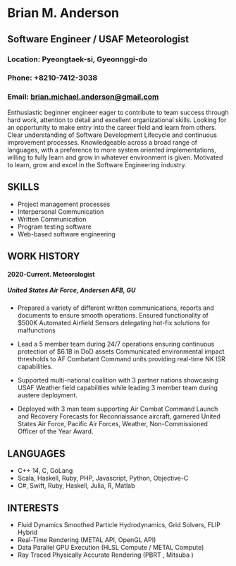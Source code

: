 # Brian M. Anderson
## Software Engineer / USAF Meteorologist

### Location: Pyeongtaek-si, Gyeonnggi-do
### Phone: +8210-7412-3038
### Email: brian.michael.anderson@gmail.com

Enthusiastic beginner engineer eager to contribute to team success through hard work, attention to detail and excellent organizational skills. Looking for an opportunity to make entry into the career field and learn from others. Clear understanding of Software Development Lifecycle and continuous improvement processes. Knowledgeable across a broad range of languages, with a preference to more system oriented implementations, willing to fully learn and grow in whatever environment is given. Motivated to learn, grow and excel in the Software Engineering industry. 

## SKILLS

- Project management processes 	  
- Interpersonal Communication 	  
- Written Communication 	  
- Program testing software 	  
- Web-based software engineering 	  


## WORK HISTORY

#### 2020-Current. Meteorologist
##### United States Air Force, Andersen AFB, GU

- Prepared a variety of different written communications, reports and documents to ensure smooth operations.
Ensured functionality of $500K Automated Airfield Sensors delegating hot-fix solutions for malfunctions

- Lead a 5 member team during 24/7 operations ensuring continuous protection of $6.1B in DoD assets
Communicated environmental impact thresholds to AF Combatant Command units providing real-time NK ISR capabilities.

- Supported multi-national coalition with 3 partner nations showcasing USAF Weather field capabilities while leading 3 member team during austere deployment.

- Deployed with 3 man team supporting Air Combat Command Launch and Recovery Forecasts for Reconnaissance aircraft, garnered United States Air Force, Pacific Air Forces, Weather, Non-Commissioned Officer of the Year Award.


## LANGUAGES

- C++ 14, C, GoLang 	  
- Scala, Haskell, Ruby, PHP, Javascript, Python, Objective-C 	  
- C#, Swift, Ruby, Haskell, Julia, R, Matlab 	  

## INTERESTS

- Fluid Dynamics Smoothed Particle Hydrodynamics, Grid Solvers, FLIP Hybrid 
- Real-Time Rendering (METAL API, OpenGL API) 
- Data Parallel GPU Execution (HLSL Compute / METAL Compute) 
- Ray Traced Physically Accurate Rendering (PBRT , Mitsuba ) 
